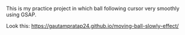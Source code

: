This is my practice project in which ball following cursor very smoothly using GSAP. 

Look this: https://gautampratap24.github.io/moving-ball-slowly-effect/
